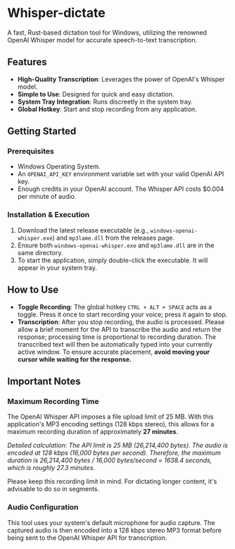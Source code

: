 # Whisper-dictate

A fast, Rust-based dictation tool for Windows, utilizing the renowned OpenAI Whisper model for accurate speech-to-text transcription.

## Features

-   **High-Quality Transcription**: Leverages the power of OpenAI's Whisper model.
-   **Simple to Use**: Designed for quick and easy dictation.
-   **System Tray Integration**: Runs discreetly in the system tray.
-   **Global Hotkey**: Start and stop recording from any application.

## Getting Started

### Prerequisites

-   Windows Operating System.
-   An `OPENAI_API_KEY` environment variable set with your valid OpenAI API key.
-   Enough credits in your OpenAI account. The Whisper API costs $0.004 per minute of audio.

### Installation & Execution

1.  Download the latest release executable (e.g., `windows-openai-whisper.exe`) and `mp3lame.dll` from the releases page.
2.  Ensure both `windows-openai-whisper.exe` and `mp3lame.dll` are in the same directory.
3.  To start the application, simply double-click the executable. It will appear in your system tray.

## How to Use

-   **Toggle Recording**: The global hotkey `CTRL + ALT + SPACE` acts as a toggle. Press it once to start recording your voice; press it again to stop.
-   **Transcription**: After you stop recording, the audio is processed. Please allow a brief moment for the API to transcribe the audio and return the response; processing time is proportional to recording duration. The transcribed text will then be automatically typed into your currently active window. To ensure accurate placement, **avoid moving your cursor while waiting for the response.**

## Important Notes

### Maximum Recording Time

The OpenAI Whisper API imposes a file upload limit of 25 MB. With this application's MP3 encoding settings (128 kbps stereo), this allows for a maximum recording duration of approximately **27 minutes**.

*Detailed calculation: The API limit is 25 MB (26,214,400 bytes). The audio is encoded at 128 kbps (16,000 bytes per second). Therefore, the maximum duration is 26,214,400 bytes / 16,000 bytes/second = 1638.4 seconds, which is roughly 27.3 minutes.*

Please keep this recording limit in mind. For dictating longer content, it's advisable to do so in segments.

### Audio Configuration

This tool uses your system's default microphone for audio capture. The captured audio is then encoded into a 128 kbps stereo MP3 format before being sent to the OpenAI Whisper API for transcription.
